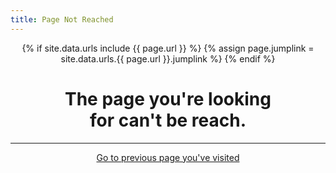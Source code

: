 ```yaml
---
title: Page Not Reached
---
```

{% if site.data.urls include {{ page.url }} %}
  {% assign page.jumplink = site.data.urls.{{ page.url }}.jumplink %}
{% endif %}
<style>
h1 {text-align: center;}
h4 {text-align: center;}
h3 {text-align: center;}
p {text-align: center;}
</style>
<style type="text/css">
  #left{
        text-align:left;
  }
  #right{
        text-align:right;
  }
</style>
<h1>The page you're looking<br>for can't be reach.</h1>
<hr>

<a href="javascript:history.go(-1);">Go to previous page you've visited</a>
